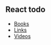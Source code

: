 ## React todo

* [Books](./books/README.md)
* [Links](./links/README.md)
* [Videos](./videos/README.md)
